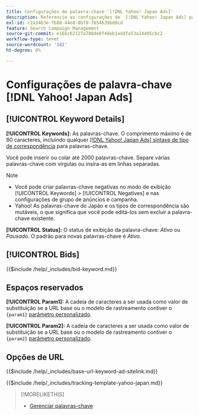 ```yaml
---
title: Configurações de palavra-chave '[!DNL Yahoo! Japan Ads]'
description: Referencie as configurações de  [!DNL Yahoo! Japan Ads] palavras-chave.
exl-id: c2a34b3e-fb88-44e8-8bf8-7854639bd8cd
feature: Search Campaign Management
source-git-commit: e16bc62127a708de8f4deb1eddfa53a14405cbc2
workflow-type: tm+mt
source-wordcount: '141'
ht-degree: 0%

---
```


# Configurações de palavra-chave [!DNL Yahoo! Japan Ads]

## [!UICONTROL Keyword Details]

**[!UICONTROL Keywords]:** As palavras-chave. O comprimento máximo é de 80 caracteres, incluindo qualquer [[!DNL Yahoo! Japan Ads] sintaxe de tipo de correspondência](https://ads-help.yahoo.co.jp/yahooads/ss/articledetail?lan=en&amp;aid=27) para palavras-chave.

Você pode inserir ou colar até 2000 palavras-chave. Separe várias palavras-chave com vírgulas ou insira-as em linhas separadas.

>[!NOTE]
>
>* Você pode criar palavras-chave negativas no modo de exibição [!UICONTROL Keywords] > [!UICONTROL Negatives] e nas configurações de grupo de anúncios e campanha.
>* Yahoo! As palavras-chave do Japão e os tipos de correspondência são mutáveis, o que significa que você pode editá-los sem excluir a palavra-chave existente.

**[!UICONTROL Status]:** O status de exibição da palavra-chave: *Ativo* ou *Pausado*. O padrão para novas palavras-chave é *Ativo*.

## [!UICONTROL Bids]

<!-- **[!UICONTROL Bid]:** -->

{{$include /help/_includes/bid-keyword.md}}

## Espaços reservados

**[!UICONTROL Param1]:** A cadeia de caracteres a ser usada como valor de substituição se a URL base ou o modelo de rastreamento contiver o `{param1}` [parâmetro personalizado](https://ads-help.yahoo-net.jp/s/article/H000044803?language=en_US).

**[!UICONTROL Param2]:** A cadeia de caracteres a ser usada como valor de substituição se a URL base ou o modelo de rastreamento contiver o `{param2}` [parâmetro personalizado](https://ads-help.yahoo-net.jp/s/article/H000044803?language=en_US).

## Opções de URL

<!-- **[!UICONTROL Base URl]:** -->

{{$include /help/_includes/base-url-keyword-ad-sitelink.md}}

<!-- **[!UICONTROL Tracking Template]:** -->

{{$include /help/_includes/tracking-template-yahoo-japan.md}}

>[!MORELIKETHIS]
>
>* [Gerenciar palavras-chave](/help/search-social-commerce/campaign-management/campaigns/keyword-manage.md)
